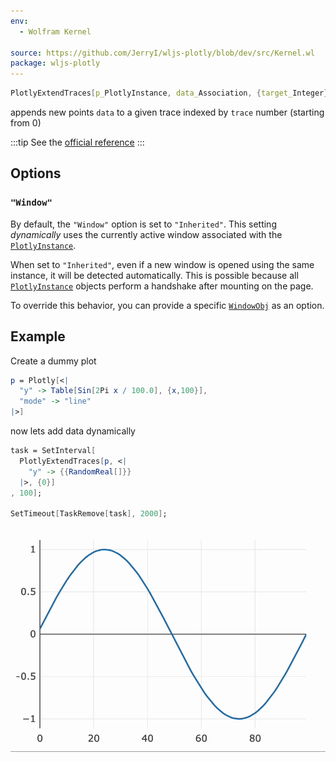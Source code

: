 ```yaml
---
env:
  - Wolfram Kernel

source: https://github.com/JerryI/wljs-plotly/blob/dev/src/Kernel.wl
package: wljs-plotly
---
```

```mathematica
PlotlyExtendTraces[p_PlotlyInstance, data_Association, {target_Integer}, opts___]
```

appends new points `data` to a given trace indexed by `trace` number (starting from 0)

:::tip
See the [official reference](https://plotly.com/javascript/plotlyjs-function-reference/)
:::

## Options
### `"Window"`
By default, the `"Window"` option is set to `"Inherited"`. This setting *dynamically* uses the currently active window associated with the [`PlotlyInstance`](frontend/Reference/Plotly/PlotlyInstance.md).

When set to `"Inherited"`, even if a new window is opened using the same instance, it will be detected automatically. This is possible because all [`PlotlyInstance`](frontend/Reference/Plotly/PlotlyInstance.md) objects perform a handshake after mounting on the page.

To override this behavior, you can provide a specific [`WindowObj`](frontend/Reference/Frontend%20IO/WindowObj.md) as an option.

## Example
Create a dummy plot

```mathematica
p = Plotly[<|
  "y" -> Table[Sin[2Pi x / 100.0], {x,100}],
  "mode" -> "line"
|>]
```

now lets add data dynamically
```mathematica
task = SetInterval[
  PlotlyExtendTraces[p, <|
    "y" -> {{RandomReal[]}}
  |>, {0}]
, 100];

SetTimeout[TaskRemove[task], 2000];
```

![](../../../imgs/plotlydin-ezgif.com-optipng.png)

